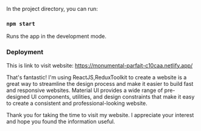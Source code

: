 In the project directory, you can run:

### `npm start`

Runs the app in the development mode.

### Deployment

This is link to visit website: https://monumental-parfait-c10caa.netlify.app/

That's fantastic! I'm using ReactJS,ReduxToolkit to create a website is a great way to streamline the design process and make it easier to build fast and responsive websites. Material UI provides a wide range of pre-designed UI components, utilities, and design constraints that make it easy to create a consistent and professional-looking website.

Thank you for taking the time to visit my website. I appreciate your interest and hope you found the information useful.
